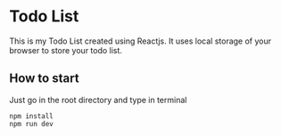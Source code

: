 # Todo List

This is my Todo List created using Reactjs. It uses local storage of your browser to store your todo list.

## How to start

Just go in the root directory and type in terminal
```
npm install
npm run dev
```
